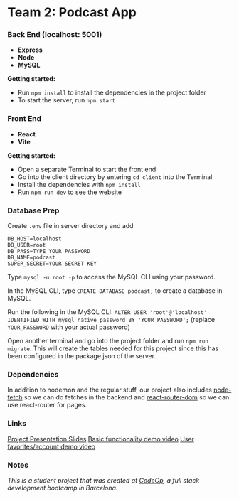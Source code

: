 # Team 2: Podcast App

### Back End (localhost: 5001)

- **Express**
- **Node**
- **MySQL**

**Getting started:**

- Run `npm install` to install the dependencies in the project folder
- To start the server, run `npm start`

### Front End

- **React**
- **Vite**

**Getting started:**

- Open a separate Terminal to start the front end
- Go into the client directory by entering `cd client` into the Terminal
- Install the dependencies with `npm install`
- Run `npm run dev` to see the website

### Database Prep

Create `.env` file in server directory and add

```
DB_HOST=localhost
DB_USER=root
DB_PASS=TYPE YOUR PASSWORD
DB_NAME=podcast
SUPER_SECRET=YOUR SECRET KEY
```

Type `mysql -u root -p` to access the MySQL CLI using your password.

In the MySQL CLI, type `CREATE DATABASE podcast;` to create a database in MySQL.

Run the following in the MySQL CLI: `ALTER USER 'root'@'localhost' IDENTIFIED WITH mysql_native_password BY 'YOUR_PASSWORD';` (replace `YOUR_PASSWORD` with your actual password)

Open another terminal and go into the project folder and run `npm run migrate`. This will create the tables needed for this project since this has been configured in the package.json of the server.

### Dependencies

In addition to nodemon and the regular stuff, our project also includes [node-fetch](https://www.npmjs.com/package/node-fetch) so we can do fetches in the backend and [react-router-dom](https://reactrouter.com/en/main) so we can use react-router for pages.

### Links

[Project Presentation Slides](https://docs.google.com/presentation/d/1gnEdT3RED8NwjqLBgb56dx9DoSKqEKYiipeo1NttxLM/edit#slide=id.p)
[Basic functionality demo video](https://www.awesomescreenshot.com/video/16478577?key=cf30360042eedd6407a79465a4c4c40d)
[User favorites/account demo video](https://www.awesomescreenshot.com/video/16459123?key=6aecbaa7833c01756d5aee92c1890897)

### Notes

_This is a student project that was created at [CodeOp](http://CodeOp.tech), a full stack development bootcamp in Barcelona._
